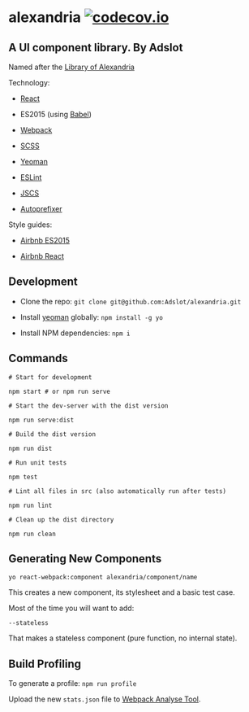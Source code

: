 alexandria [![codecov.io](https://codecov.io/github/Adslot/alexandria/coverage.svg?branch=master)](https://codecov.io/github/Adslot/alexandria?branch=master)
==========

A UI component library. By Adslot
---------------------------------

Named after the [Library of Alexandria](https://en.wikipedia.org/wiki/Library_of_Alexandria)

Technology:

-	[React](http://facebook.github.io/react/)

-	ES2015 (using [Babel](http://babeljs.io)\)

-	[Webpack](https://github.com/webpack/webpack)

-	[SCSS](http://sass-lang.com)

-	[Yeoman](http://yeoman.io)

-	[ESLint](http://eslint.org)

-	[JSCS](http://jscs.info)

-	[Autoprefixer](https://github.com/postcss/autoprefixer)

Style guides:

-	[Airbnb ES2015](https://github.com/airbnb/javascript)

-	[Airbnb React](https://github.com/airbnb/javascript/tree/master/react)

Development
-----------

-	Clone the repo: `git clone git@github.com:Adslot/alexandria.git`

-	Install [yeoman](http://yeoman.io) globally: `npm install -g yo`

-	Install NPM dependencies: `npm i`

Commands
--------

```
# Start for development

npm start # or npm run serve

# Start the dev-server with the dist version

npm run serve:dist

# Build the dist version

npm run dist

# Run unit tests

npm test

# Lint all files in src (also automatically run after tests)

npm run lint

# Clean up the dist directory

npm run clean
```

Generating New Components
-------------------------

`yo react-webpack:component alexandria/component/name`

This creates a new component, its stylesheet and a basic test case.

Most of the time you will want to add:

`--stateless`

That makes a stateless component (pure function, no internal state).

Build Profiling
---------------

To generate a profile: `npm run profile`

Upload the new `stats.json` file to [Webpack Analyse Tool](http://webpack.github.io/analyse).
